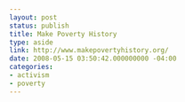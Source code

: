 ```yaml
---
layout: post
status: publish
title: Make Poverty History
type: aside
link: http://www.makepovertyhistory.org/
date: 2008-05-15 03:50:42.000000000 -04:00
categories:
- activism
- poverty
---
```


